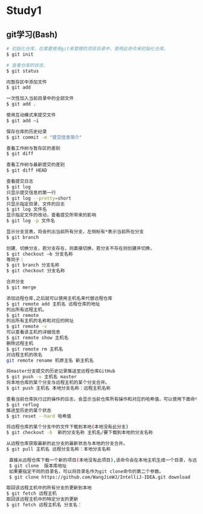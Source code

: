 # Study1
## git学习(Bash)

```bash
# 初始化仓库，在需要使用git来管理的项目目录中，使用此命令来初始化仓库。
$ git init
```

```bash
# 查看仓库的状态.
$ git status
```

```bash
向暂存区中添加文件
$ git add
```

```bash
一次性加入当前目录中的全部文件
$ git add .
```

```bash
使用互动模式来提交文件
$ git add –i 
```

```bash
保存仓库的历史纪录
$ git commit -m "提交信息简介" 
```

```bash
查看工作树与暂存区的差别
$ git diff
```

```bash
查看工作树与最新提交的差别
$ git diff HEAD
```

```bash
查看提交日志
$ git log
只显示提交信息的第一行
$ git log --pretty=short
只显示指定目录、文件的日志
$ git log 文件名
显示指定文件的改动，查看提交所带来的影响
$ git log -p 文件名
```

```bash
显示分支览表，将会列出当前所有分支，左侧标有*表示当前所在分支
$ git branch
```

```bash
创建、切换分支，若分支存在，则直接切换，若分支不存在则创建并切换，
$ git checkout –b 分支名称
等同于：
$ git branch 分支名称
$ git checkout 分支名称
```

 ```bash
 合并分支
$ git merge
 ```
 
 ```bash
 添加远程仓库,之后就可以使用主机名来代替远程仓库
 $ git remote add 主机名 远程仓库的地址
 列出所有远程主机。
 $ git remote
 列出所有主机的名称和对应的网址
 $ git remote -v
 可以查看该主机的详细信息
 $ git remote show 主机名
 删除远程主机
 $ git remote rm 主机名
 对远程主机的改名
 git remote rename 机原主名 新主机名
 ```
 
 ```bash
 将master分支提交的历史记录推送至远程仓库GitHub
 $ git push -u 主机名 master
 将本地仓库的某个分支与远程主机的某个分支合并。
 $ git push 主机名 本地分支名称：远程主机名称
 ```

 ```bash
 查看当前仓库执行过的操作的日志，会显示当前仓库所有操作和对应的哈希值，可以使用下面命令
 $ git reflog
 推进至历史的某个状态
 $ git reset --hard 哈希值
 ```
 
 ```bash
 将远程仓库的某个分支中的文件下载到本地(本地没有此分支)
 $ git checkout -b  新的分支名称 主机名/要下载到本地的分支名称
 ```
 
 ```bash
 从远程仓库获取最新的此分支的最新状态与本地的分支合并。
 $ git pull 主机名 远程分支名称：本地分支名称
 ```

```bash
 直接从远程仓库下载一个新的项目(本地没有此项目),该命令会在本地主机生成一个目录，与远程主机的版本库同名
 $ git clone  版本库地址
 如果要指定不同的目录名，可以将目录名作为git clone命令的第二个参数。
 $ git clone https://github.com/WangJieWJ/IntelliJ-IDEA.git download
```

```bash
取回该远程主机中的所有分支的更新到本地
$ git fetch 远程主机
取回该远程主机中的特定分支的更新
$ git fetch 远程主机名 分支名：
```
